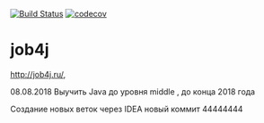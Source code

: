 [![Build Status](https://travis-ci.org/ikibis/job4j.svg?branch=master)](https://travis-ci.org/ikibis/job4j)
[![codecov](https://codecov.io/gh/ikibis/job4j/branch/master/graph/badge.svg)](https://codecov.io/gh/ikibis/job4j)

# job4j

http://job4j.ru/, 

08.08.2018
Выучить Java до уровня middle , до конца 2018 года

Создание новых веток через IDEA
новый коммит 44444444